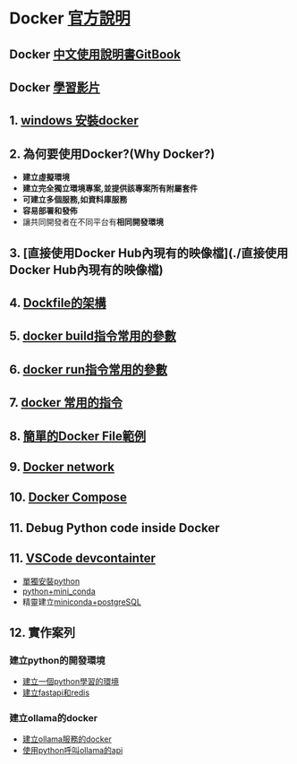 # Docker [官方說明](https://docs.docker.com/guides/get-started/)

## Docker [中文使用說明書GitBook](https://philipzheng.gitbook.io/docker_practice)

## Docker [學習影片](https://www.simplilearn.com/tutorials/docker-tutorial)

## 1. [windows 安裝docker](./window安裝docker)

## 2. 為何要使用Docker?(Why Docker?)

- **建立虛擬環境**
- **建立完全獨立環境專案,並提供該專案所有附屬套件**
- **可建立多個服務,如資料庫服務**
- **容易部署和發佈**
- 讓共同開發者在不同平台有**相同開發環境**

## 3. [直接使用Docker Hub內現有的映像檔](./直接使用Docker Hub內現有的映像檔)

## 4. [Dockfile的架構](./docker_file)

## 5. [docker build指令常用的參數](./docker_build)

## 6. [docker run指令常用的參數](./docker_run)

## 7. [docker 常用的指令](./docker_command)

## 8. [簡單的Docker File範例](./docker_simple_example)
  
## 9. [Docker network](./docker_network)

## 10. [Docker Compose](./docker_compose)

## 11. Debug Python code inside Docker

## 11. [VSCode devcontainter](./使用devcontainer)
- [單獨安裝python](./使用devcontainer/1.單獨使用devcontainer)
- [python+mini_conda](./使用devcontainer/6.python_miniconda)
- 精靈建立[miniconda+postgreSQL](./使用devcontainer/7.miniconda_postgreSQL)

## 12. 實作案列
### 建立python的開發環境
- [建立一個python學習的環境](./docker/1.建立pyhton學習環境)
- [建立fastapi和redis](./docker/2.建立fastapi和redis)

### 建立ollama的docker
- [建立ollama服務的docker](./ollama)
- [使用python呼叫ollama的api](./ollama/olloma.md)

